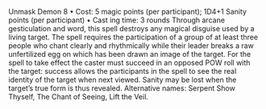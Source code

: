 Unmask Demon 8
• Cost: 5 magic points (per participant); 1D4+1 Sanity 
points (per participant)
•
 Cast
ing time: 3 rounds
Through arcane gesticulation and word, this spell destroys 
any magical disguise used by a living target. The spell 
requires the participation of a group of at least three 
people who chant clearly and rhythmically while their 
leader breaks a raw unfertilized egg on which has been 
drawn an image of the target. For the spell to take effect 
the caster must succeed in an opposed POW roll with the 
target: success allows the participants in the spell to see 
the real identity of the target when next viewed. Sanity 
may be lost when the target’s true form is thus revealed.
Alternative names: Serpent Show Thyself, The Chant of 
Seeing, Lift the Veil.


